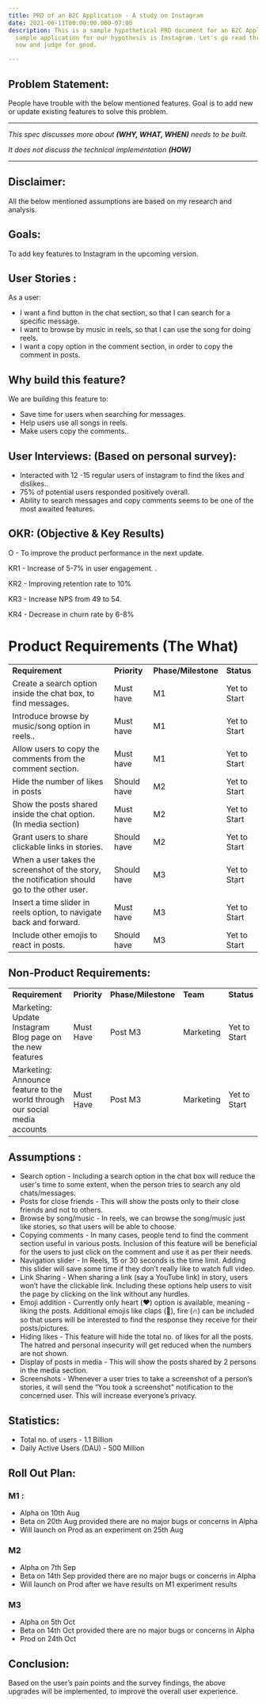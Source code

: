 ```yaml
---
title: PRD of an B2C Application - A study on Instagram
date: 2021-06-11T00:00:00.000-07:00
description: This is a sample hypothetical PRD document for an B2C Application. The
  sample application for our hypothesis is Instagram. Let's go read through the doc
  now and judge for good.

---
```

## Problem Statement:

People have trouble with the below mentioned features. Goal is to add new or update existing features to solve this problem.

***

_This spec discusses more about **(WHY, WHAT, WHEN)** needs to be built._

_It does not discuss the technical implementation **(HOW)**_

***

## Disclaimer:

All the below mentioned assumptions are based on my research and analysis.

## Goals:

To add key features to Instagram in the upcoming version.

## User Stories :

As a user:

* I want a find button in the chat section, so that I can search for a specific message.
* I want to browse by music in reels, so that I can use the song for doing reels.
* I want a copy option in the comment section, in order to copy the comment in posts.

## Why build this feature?

We are building this feature to:

* Save time for users when searching for messages.
* Help users use all songs in reels.
* Make users copy the comments..

## User Interviews: (Based on personal survey):

* Interacted with 12 -15 regular users of instagram to find the likes and dislikes..
* 75% of potential users responded positively overall.
* Ability to search messages and copy comments seems to be one of the most awaited features.

## OKR: (Objective & Key Results)

O - To improve the product performance in the next update.

KR1 - Increase of 5-7% in user engagement. .

KR2 - Improving retention rate to 10%

KR3 - Increase NPS from 49 to 54.

KR4 - Decrease in churn rate by 6-8%

# Product Requirements (The What)

<table>
<tr>
<td><strong>Requirement</strong>
</td>
<td><strong>Priority</strong>
</td>
<td><strong>Phase/Milestone</strong>
</td>
<td><strong>Status</strong>
</td>
</tr>
<tr>
<td>Create a search option inside the chat box, to find messages.
</td>
<td>Must have
</td>
<td>M1
</td>
<td>Yet to Start
</td>
</tr>

<td>Introduce browse by music/song option in reels.. </td> <td>Must have </td> <td>M1 </td> <td>Yet to Start </td> </tr> <tr> <td>Allow users to copy the comments from the comment section. </td> <td>Must have </td> <td>M1 </td> <td>Yet to Start </td> </tr> <tr> <td>Hide the number of likes in posts </td> <td>Should have </td> <td>M2 </td> <td>Yet to Start </td> </tr> <tr> <td>Show the posts shared inside the chat option. (In media section) </td> <td>Must have </td> <td>M2 </td> <td>Yet to Start </td> </tr> <tr> <td>Grant users to share clickable links in stories. </td> <td>Should have </td> <td>M2 </td> <td>Yet to Start </td> </tr> <tr> <td>When a user takes the screenshot of the story, the notification should go to the other user. </td> <td>Should have </td> <td>M3 </td> <td>Yet to Start </td> </tr> <tr> <td>Insert a time slider in reels option, to navigate back and forward. </td> <td>Must have </td> <td>M3 </td> <td>Yet to Start </td> </tr> <tr> <td>Include other emojis to react in posts. </td> <td>Should have </td> <td>M3 </td> <td>Yet to Start </td> </tr> </table>

## Non-Product Requirements:

<table>
<tr>
<td><strong>Requirement</strong>
</td>
<td><strong>Priority</strong>
</td>
<td><strong>Phase/Milestone</strong>
</td>
<td><strong>Team</strong>
</td>
<td><strong>Status</strong>
</td>
</tr>
<tr>
<td>Marketing: Update Instagram Blog page on the new features
</td>
<td>Must Have
</td>
<td>Post M3
</td>
<td>Marketing
</td>
<td>Yet to Start
</td>
</tr>
<tr>
<td>Marketing: Announce feature to the world through our social media accounts
</td>
<td>Must Have
</td>
<td>Post M3
</td>
<td>Marketing
</td>
<td>Yet to Start
</td>
</tr>
</table>

## Assumptions :

* Search option - Including a search option in the chat box will reduce the user's time to some extent, when the person tries to search any old chats/messages.
* Posts for close friends - This will show the posts only to their close friends and not to others.
* Browse by song/music - In reels, we can browse the song/music just like stories, so that users will be able to choose.
* Copying comments - In many cases, people tend to find the comment section useful in various posts. Inclusion of this feature will be beneficial for the users to just click on the comment and use it as per their needs.
* Navigation slider - In Reels, 15 or 30 seconds is the time limit. Adding this slider will save some time if they don’t really like to watch full video.
* Link Sharing - When sharing a link (say a YouTube link) in story, users won’t have the clickable link. Including these options help users to visit the page by clicking on the link without any hurdles.
* Emoji addition - Currently only heart (❤️) option is available, meaning - liking the posts. Additional emojis like claps (👏), fire (🔥) can be included so that users will be interested to find the response they receive for their posts/pictures.
* Hiding likes - This feature will hide the total no. of likes for all the posts. The hatred and personal insecurity will get reduced when the numbers are not shown.
* Display of posts in media - This will show the posts shared by 2 persons in the media section.
* Screenshots - Whenever a user tries to take a screenshot of a person’s stories, it will send the “You took a screenshot” notification to the concerned user. This will increase everyone’s privacy.

## Statistics:

* Total no. of users - 1.1 Billion
* Daily Active Users (DAU) - 500 Million

## Roll Out Plan:

### M1 :

* Alpha on 10th Aug
* Beta on 20th Aug provided there are no major bugs or concerns in Alpha
* Will launch on Prod as an experiment on 25th Aug

### M2

* Alpha on 7th Sep
* Beta on 14th Sep provided there are no major bugs or concerns in Alpha
* Will launch on Prod after we have results on M1 experiment results

### M3

* Alpha on 5th Oct
* Beta on 14th Oct provided there are no major bugs or concerns in Alpha
* Prod on 24th Oct

## Conclusion:

Based on the user’s pain points and the survey findings, the above upgrades will be implemented, to improve the overall user experience.